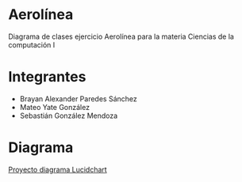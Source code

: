 # Aerolínea
Diagrama de clases ejercicio Aerolínea para la materia Ciencias de la computación I

# Integrantes

* Brayan Alexander Paredes Sánchez  
* Mateo Yate González  
* Sebastián González Mendoza  

# Diagrama

[Proyecto diagrama Lucidchart](https://www.lucidchart.com/invitations/accept/0533c55b-461e-4816-bcff-2ec7706a35ee)

